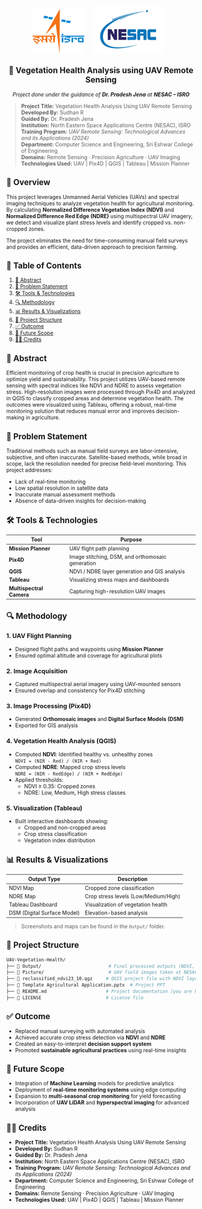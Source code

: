 <p align="center">
  <img src="Assets/Indian_Space_Research_Organisation_Logo.svg.png" alt="ISRO Logo" width="140" height="120"/>
  &nbsp;&nbsp;&nbsp;
  <img src="Assets/NESAC-Logo-1-1024x622-removebg-preview.png" alt="NESAC Logo" width="190" height="130"/>
  &nbsp;&nbsp;&nbsp;
</p>

<h2 align="center">🌾 Vegetation Health Analysis using UAV Remote Sensing</h2>

<p align="center"><em>Project done under the guidance of <strong>Dr. Pradesh Jena</strong> at <strong>NESAC – ISRO</strong></em></p>

> **Project Title:** Vegetation Health Analysis Using UAV Remote Sensing  
> **Developed By:** Sudhan R  
> **Guided By:** Dr. Pradesh Jena  
> **Institution:** North Eastern Space Applications Centre (NESAC), ISRO  
> **Training Program:** *UAV Remote Sensing: Technological Advances and its Applications (2024)*  
> **Department:** Computer Science and Engineering, Sri Eshwar College of Engineering  
> **Domains:** Remote Sensing · Precision Agriculture · UAV Imaging  
> **Technologies Used:** UAV | Pix4D | QGIS | Tableau | Mission Planner  

## 📌 Overview

This project leverages Unmanned Aerial Vehicles (UAVs) and spectral imaging techniques to analyze vegetation health for agricultural monitoring. By calculating **Normalized Difference Vegetation Index (NDVI)** and **Normalized Difference Red Edge (NDRE)** using multispectral UAV imagery, we detect and visualize plant stress levels and identify cropped vs. non-cropped zones.

The project eliminates the need for time-consuming manual field surveys and provides an efficient, data-driven approach to precision farming.


## 📖 Table of Contents

1. [🧠 Abstract](#abstract)
2. [🚩 Problem Statement](#problem-statement)
3. [🛠️ Tools & Technologies](#tools--technologies)
4. [🔍 Methodology](#methodology)
5. [📊 Results & Visualizations](#results--visualizations)
6. [📁 Project Structure](#project-structure)
7. [✅ Outcome](#outcome)
8. [🚀 Future Scope](#future-scope)
9. [👨‍💻 Credits](#credits)


## 🧠 Abstract

Efficient monitoring of crop health is crucial in precision agriculture to optimize yield and sustainability. This project utilizes UAV-based remote sensing with spectral indices like NDVI and NDRE to assess vegetation stress. High-resolution images were processed through Pix4D and analyzed in QGIS to classify cropped areas and determine vegetation health. The outcomes were visualized using Tableau, offering a robust, real-time monitoring solution that reduces manual error and improves decision-making in agriculture.


## 🚩 Problem Statement

Traditional methods such as manual field surveys are labor-intensive, subjective, and often inaccurate. Satellite-based methods, while broad in scope, lack the resolution needed for precise field-level monitoring. This project addresses:

- Lack of real-time monitoring
- Low spatial resolution in satellite data
- Inaccurate manual assessment methods
- Absence of data-driven insights for decision-making


## 🛠️ Tools & Technologies

| Tool              | Purpose                                      |
|-------------------|----------------------------------------------|
| **Mission Planner**  | UAV flight path planning                    |
| **Pix4D**             | Image stitching, DSM, and orthomosaic generation |
| **QGIS**              | NDVI / NDRE layer generation and GIS analysis |
| **Tableau**           | Visualizing stress maps and dashboards     |
| **Multispectral Camera** | Capturing high-resolution UAV images       |


## 🔍 Methodology

### 1. UAV Flight Planning
- Designed flight paths and waypoints using **Mission Planner**
- Ensured optimal altitude and coverage for agricultural plots

### 2. Image Acquisition
- Captured multispectral aerial imagery using UAV-mounted sensors
- Ensured overlap and consistency for Pix4D stitching

### 3. Image Processing (Pix4D)
- Generated **Orthomosaic images** and **Digital Surface Models (DSM)**
- Exported for GIS analysis

### 4. Vegetation Health Analysis (QGIS)
- Computed **NDVI**: Identified healthy vs. unhealthy zones  
  `NDVI = (NIR - Red) / (NIR + Red)`
- Computed **NDRE**: Mapped crop stress levels  
  `NDRE = (NIR - RedEdge) / (NIR + RedEdge)`
- Applied thresholds:
  - NDVI ≥ 0.35: Cropped zones
  - NDRE: Low, Medium, High stress classes

### 5. Visualization (Tableau)
- Built interactive dashboards showing:
  - Cropped and non-cropped areas
  - Crop stress classification
  - Vegetation index distribution


## 📊 Results & Visualizations

| Output Type              | Description                            |
|--------------------------|----------------------------------------|
| NDVI Map                 | Cropped zone classification            |
| NDRE Map                 | Crop stress levels (Low/Medium/High)   |
| Tableau Dashboard        | Visualization of vegetation health     |
| DSM (Digital Surface Model) | Elevation-based analysis             |

> Screenshots and maps can be found in the `Output/` folder.


## 📁 Project Structure

```bash
UAV-Vegetation-Health/
├── 📁 Output/                         # Final processed outputs (NDVI, NDRE maps)
├── 📁 Picture/                        # UAV field images taken at NESAC
├── 📄 reclassified_ndvi23_10.qgz     # QGIS project file with NDVI layer
├── 📄 Template Agricultural Application.pptx  # Project PPT
├── 📄 README.md                      # Project documentation (you are here)
├── 📄 LICENSE                        # License file
```

## ✅ Outcome

- Replaced manual surveying with automated analysis  
- Achieved accurate crop stress detection via **NDVI** and **NDRE**  
- Created an easy-to-interpret **decision support system**  
- Promoted **sustainable agricultural practices** using real-time insights  


## 🚀 Future Scope

- Integration of **Machine Learning** models for predictive analytics  
- Deployment of **real-time monitoring systems** using edge computing  
- Expansion to **multi-seasonal crop monitoring** for yield forecasting  
- Incorporation of **UAV LiDAR** and **hyperspectral imaging** for advanced analysis  


## 👨‍💻 Credits

- **Project Title:** Vegetation Health Analysis Using UAV Remote Sensing  
- **Developed By:** Sudhan R  
- **Guided By:** Dr. Pradesh Jena  
- **Institution:** North Eastern Space Applications Centre (NESAC), ISRO  
- **Training Program:** *UAV Remote Sensing: Technological Advances and its Applications (2024)*  
- **Department:** Computer Science and Engineering, Sri Eshwar College of Engineering  
- **Domains:** Remote Sensing · Precision Agriculture · UAV Imaging  
- **Technologies Used:** UAV | Pix4D | QGIS | Tableau | Mission Planner  
